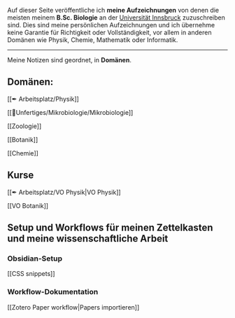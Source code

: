 Auf dieser Seite veröffentliche ich **meine Aufzeichnungen** von denen die meisten meinem **B.Sc. Biologie** an der [Universität Innsbruck](https://www.uibk.ac.at) zuzuschreiben sind.
Dies sind meine persönlichen Aufzeichnungen und ich übernehme keine Garantie für Richtigkeit oder Vollständigkeit, vor allem in anderen Domänen wie Physik, Chemie, Mathematik oder Informatik.

---

Meine Notizen sind geordnet, in **Domänen**.

## Domänen:

[[✒ Arbeitsplatz/Physik]]

[[📂Unfertiges/Mikrobiologie/Mikrobiologie]]

[[Zoologie]]

[[Botanik]]

[[Chemie]]

## Kurse

[[✒ Arbeitsplatz/VO Physik|VO Physik]]

[[VO Botanik]]

## Setup und Workflows für meinen Zettelkasten und meine wissenschaftliche Arbeit

### Obsidian-Setup

[[CSS snippets]]

### Workflow-Dokumentation

[[Zotero Paper workflow|Papers importieren]]